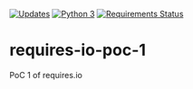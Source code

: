 [![Updates](https://pyup.io/repos/github/tnir/requires-io-poc-1/shield.svg)](https://pyup.io/repos/github/tnir/requires-io-poc-1/) [![Python 3](https://pyup.io/repos/github/tnir/requires-io-poc-1/python-3-shield.svg)](https://pyup.io/repos/github/tnir/requires-io-poc-1/) [![Requirements Status](https://requires.io/github/tnir/requires-io-poc-1/requirements.svg?branch=master)](https://requires.io/github/tnir/requires-io-poc-1/requirements/?branch=master)

# requires-io-poc-1
PoC 1 of requires.io
